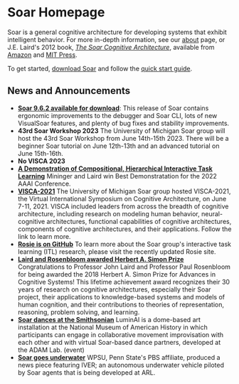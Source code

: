 # Soar Homepage

Soar is a general cognitive architecture for developing systems that exhibit intelligent behavior. For more in-depth information, see our [about](home/About.md) page, or J.E. Laird's 2012 book, [*The Soar Cognitive Architecture*](http://www.eecs.umich.edu/~soar/sitemaker/misc/7688_jkt_au.pdf), available from [Amazon](http://www.amazon.com/Soar-Cognitive-Architecture-John-Laird/dp/0262122960/ref=sr_1_sc_1?ie=UTF8&qid=1332172759&sr=8-1-spell) and [MIT Press](https://web.archive.org/web/20240405085728/https://mitpress.mit.edu/books/soar-cognitive-architecture).

To get started, [download Soar](https://github.com/SoarGroup/Soar/releases/download/releases%2F{{soar_version}}/Soar-Release-{{soar_version}}.zip) and follow the [quick start guide](home/QuickStart.md).

## News and Announcements

* [**Soar 9.6.2 available for download**](https://github.com/SoarGroup/Soar/releases/download/releases%2F{{soar_version}}/Soar-Release-{{soar_version}}.zip): This release of Soar contains ergonomic improvements to the debugger and Soar CLI, lots of new VisualSoar features, and plenty of bug fixes and stability improvements.
* **43rd Soar Workshop 2023** The University of Michigan Soar group will host the 43rd Soar Workshop from June 14th-15th 2023. There will be a beginner Soar tutorial on June 12th-13th and an advanced tutorial on June 15th-16th.
* **No VISCA 2023**
* [**A Demonstration of Compositional, Hierarchical Interactive Task Learning**](https://cse.engin.umich.edu/stories/aaai-best-demonstration-award-for-developing-an-ai-agent-that-learns-tasks-from-natural-language-instructions) Mininger and Laird win Best Demonstratation for the 2022 AAAI Conference.
* [**VISCA-2021**](https://visca.engin.umich.edu/) The University of Michigan Soar group hosted VISCA-2021, the Virtual International Symposium on Cognitive Architecture, on June 7-11, 2021. VISCA included leaders from across the breadth of cognitive architecture, including research on modeling human behavior, neural-cognitive architectures, functional capabilities of cognitive architectures, components of cognitive architectures, and their applications. Follow the link to learn more.
* [**Rosie is on GitHub**](https://soargroup.github.io/rosie/) To learn more about the Soar group's interactive task learning (ITL) research, please visit the recently updated Rosie site.
* [**Laird and Rosenbloom awarded Herbert A. Simon Prize**](https://news.engin.umich.edu/2019/01/recognizing-a-lifetime-of-achievement-in-cognitive-systems/) Congratulations to Professor John Laird and Professor Paul Rosenbloom for being awarded the 2018 Herbert A. Simon Prize for Advances in Cognitive Systems! This lifetime achievement award recognizes their 30 years of research on cognitive architectures, especially their Soar project, their applications to knowledge-based systems and models of human cognition, and their contributions to theories of representation, reasoning, problem solving, and learning.
* [**Soar dances at the Smithsonian**](https://web.archive.org/web/20240405085728/https://drive.google.com/file/d/0B7Q1JqWywb_ndDBILVUwd084N00/view) LuminAI is a dome-based art installation at the National Museum of American History in which participants can engage in collaborative movement improvisation with each other and with virtual Soar-based dance partners, developed at the ADAM Lab. (event)
* [**Soar goes underwater**](https://web.archive.org/web/20240405085728/https://www.youtube.com/watch?v=0uvAieZqwEQ) WPSU, Penn State's PBS affiliate, produced a news piece featuring IVER; an autonomous underwater vehicle piloted by Soar agents that is being developed at ARL.
